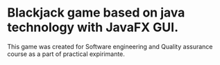 Blackjack game based on java technology with JavaFX GUI.
================
This game was created for Software engineering and Quality assurance course as a part of practical expirimante.


